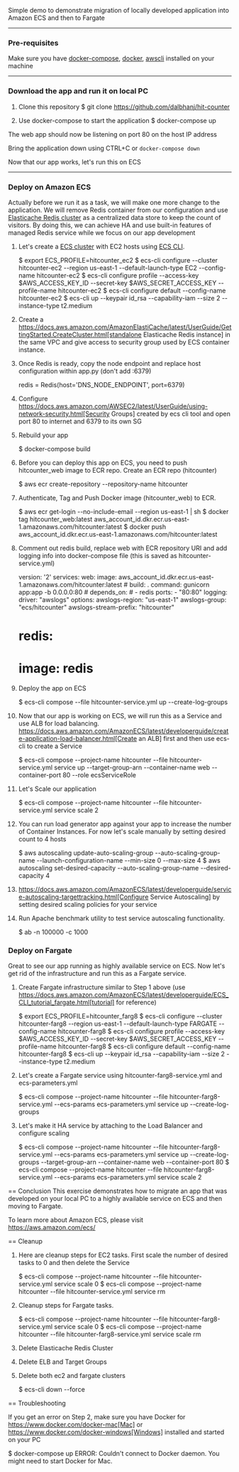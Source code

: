 Simple demo to demonstrate migration of locally developed application into Amazon ECS and then to Fargate

---
### Pre-requisites
Make sure you have [docker-compose](https://docs.docker.com/compose/install/), [docker](https://docs.docker.com/engine/installation/), [awscli](http://docs.aws.amazon.com/cli/latest/userguide/installing.html) installed on your machine

---
### Download the app and run it on local PC

1. Clone this repository
    $ git clone https://github.com/dalbhanj/hit-counter

2. Use docker-compose to start the application
    $ docker-compose up

The web app should now be listening on port 80 on the host IP address

Bring the application down using CTRL+C or ```docker-compose down```

Now that our app works, let's run this on ECS

---
### Deploy on Amazon ECS

Actually before we run it as a task, we will make one more change to the application.
We will remove Redis container from our configuration and use
[Elasticache Redis cluster](https://aws.amazon.com/elasticache/redis/) as a centralized
data store to keep the count of visitors. By doing this, we can achieve HA and use built-in
 features of managed Redis service while we focus on our app development

1. Let's create a [ECS cluster](http://docs.aws.amazon.com/AmazonECS/latest/developerguide/create_cluster.html)
with EC2 hosts using [ECS CLI](https://docs.aws.amazon.com/AmazonECS/latest/developerguide/ECS_CLI_tutorial_EC2.html).

    $ export ECS_PROFILE=hitcounter_ec2
    $ ecs-cli configure --cluster hitcounter-ec2 --region us-east-1 --default-launch-type EC2 --config-name hitcounter-ec2
    $ ecs-cli configure profile --access-key $AWS_ACCESS_KEY_ID --secret-key $AWS_SECRET_ACCESS_KEY --profile-name hitcounter-ec2
    $ ecs-cli configure default --config-name hitcounter-ec2
    $ ecs-cli up --keypair id_rsa --capability-iam --size 2 --instance-type t2.medium

2. Create a https://docs.aws.amazon.com/AmazonElastiCache/latest/UserGuide/GettingStarted.CreateCluster.html[standalone Elasticache Redis instance]
in the same VPC and give access to security group used by ECS container instance.

3. Once Redis is ready, copy the node endpoint and replace host configuration within app.py (don't
add :6379)

    redis = Redis(host='DNS_NODE_ENDPOINT', port=6379)

4. Configure https://docs.aws.amazon.com/AWSEC2/latest/UserGuide/using-network-security.html[Security Groups] created by
ecs cli tool and open port 80 to internet and 6379 to its own SG

5. Rebuild your app

    $ docker-compose build

6. Before you can deploy this app on ECS, you need to push hitcounter_web image to ECR repo.
Create an ECR repo (hitcounter)

    $ aws ecr create-repository --repository-name hitcounter

7. Authenticate, Tag and Push Docker image (hitcounter_web) to ECR.

    $ aws ecr get-login --no-include-email --region us-east-1 | sh
    $ docker tag hitcounter_web:latest aws_account_id.dkr.ecr.us-east-1.amazonaws.com/hitcounter:latest
    $ docker push aws_account_id.dkr.ecr.us-east-1.amazonaws.com/hitcounter:latest

8. Comment out redis build, replace web with ECR repository URI and add logging info into docker-compose file (this is
 saved as hitcounter-service.yml)

    version: '2'
    services:
      web:
        image: aws_account_id.dkr.ecr.us-east-1.amazonaws.com/hitcounter:latest
        # build: .
        command: gunicorn app:app -b 0.0.0.0:80
        # depends_on:
        #   - redis
        ports:
          - "80:80"
        logging:
          driver: "awslogs"
          options:
            awslogs-region: "us-east-1"
            awslogs-group: "ecs/hitcounter"
            awslogs-stream-prefix: "hitcounter"
      # redis:
      #   image: redis

9. Deploy the app on ECS

    $ ecs-cli compose --file hitcounter-service.yml up --create-log-groups

10. Now that our app is working on ECS, we will run this as a Service and use ALB for load balancing.
https://docs.aws.amazon.com/AmazonECS/latest/developerguide/create-application-load-balancer.html[Create an ALB]
first and then use ecs-cli to create a Service

    $ ecs-cli compose --project-name hitcounter --file hitcounter-service.yml service up --target-group-arn <arn> --container-name web --container-port 80 --role ecsServiceRole

11. Let's Scale our application

    $ ecs-cli compose --project-name hitcounter --file hitcounter-service.yml service scale 2

12. You can run load generator app against your app to increase the number of  Container
Instances. For now let's scale manually by setting desired count to 4 hosts

    $ aws autoscaling update-auto-scaling-group --auto-scaling-group-name <value> --launch-configuration-name <value> --min-size 0 --max-size 4
    $ aws autoscaling set-desired-capacity --auto-scaling-group-name <value> --desired-capacity 4

13. https://docs.aws.amazon.com/AmazonECS/latest/developerguide/service-autoscaling-targettracking.html[Configure Service Autoscaling]
by setting desired scaling policies for your service

14. Run Apache benchmark utility to test service autoscaling functionality.

    $ ab -n 100000 -c 1000 <elb-dns-name>

### Deploy on Fargate

Great to see our app running as highly available service on ECS. Now let's get rid of the infrastructure and
run this as a Fargate service.

1. Create Fargate infrastructure similar to Step 1 above (use https://docs.aws.amazon.com/AmazonECS/latest/developerguide/ECS_CLI_tutorial_fargate.html[tutorial]
for reference)

    $ export ECS_PROFILE=hitcounter_farg8
    $ ecs-cli configure --cluster hitcounter-farg8 --region us-east-1 --default-launch-type FARGATE --config-name hitcounter-farg8
    $ ecs-cli configure profile --access-key $AWS_ACCESS_KEY_ID --secret-key $AWS_SECRET_ACCESS_KEY --profile-name hitcounter-farg8
    $ ecs-cli configure default --config-name hitcounter-farg8
    $ ecs-cli up --keypair id_rsa --capability-iam --size 2 --instance-type t2.medium

2. Let's create a Fargate service using hitcounter-farg8-service.yml and ecs-parameters.yml

    $ ecs-cli compose --project-name hitcounter --file hitcounter-farg8-service.yml --ecs-params ecs-parameters.yml service up --create-log-groups

3. Let's make it HA service by attaching to the Load Balancer and configure scaling

    $ ecs-cli compose --project-name hitcounter --file hitcounter-farg8-service.yml --ecs-params ecs-parameters.yml service up --create-log-groups --target-group-arn <arn> --container-name web --container-port 80
    $ ecs-cli compose --project-name hitcounter --file hitcounter-farg8-service.yml --ecs-params ecs-parameters.yml service scale 2

== Conclusion
This exercise demonstrates how to migrate an app that was developed on your local PC to a
highly available service on ECS and then moving to Fargate.

To learn more about Amazon ECS, please visit https://aws.amazon.com/ecs/

== Cleanup

1. Here are cleanup steps for EC2 tasks. First scale the number of desired tasks to 0 and then delete the Service

    $ ecs-cli compose --project-name hitcounter --file hitcounter-service.yml service scale 0
    $ ecs-cli compose --project-name hitcounter --file hitcounter-service.yml service rm

2. Cleanup steps for Fargate tasks.

    $ ecs-cli compose --project-name hitcounter --file hitcounter-farg8-service.yml service scale 0
    $ ecs-cli compose --project-name hitcounter --file hitcounter-farg8-service.yml service scale rm

3. Delete Elasticache Redis Cluster

4. Delete ELB and Target Groups

5. Delete both ec2 and fargate clusters

    $ ecs-cli down --force

== Troubleshooting

If you get an error on Step 2, make sure you have Docker for https://www.docker.com/docker-mac[Mac] or https://www.docker.com/docker-windows[Windows] installed and started on your PC

  $ docker-compose up
  ERROR: Couldn't connect to Docker daemon. You might need to start Docker for Mac.
